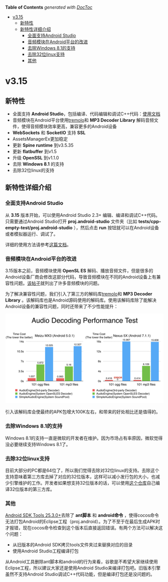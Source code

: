 <!-- START doctoc generated TOC please keep comment here to allow auto update -->
<!-- DON'T EDIT THIS SECTION, INSTEAD RE-RUN doctoc TO UPDATE -->
**Table of Contents**  *generated with [DocToc](https://github.com/thlorenz/doctoc)*

- [v3.15](#v315)
  - [新特性](#%E6%96%B0%E7%89%B9%E6%80%A7)
  - [新特性详细介绍](#%E6%96%B0%E7%89%B9%E6%80%A7%E8%AF%A6%E7%BB%86%E4%BB%8B%E7%BB%8D)
    - [全面支持Android Studio](#%E5%85%A8%E9%9D%A2%E6%94%AF%E6%8C%81android-studio)
    - [音频模块在Android平台的改进](#%E9%9F%B3%E9%A2%91%E6%A8%A1%E5%9D%97%E5%9C%A8android%E5%B9%B3%E5%8F%B0%E7%9A%84%E6%94%B9%E8%BF%9B)
    - [去除Windows 8.1的支持](#%E5%8E%BB%E9%99%A4windows-81%E7%9A%84%E6%94%AF%E6%8C%81)
    - [去除32位linux支持](#%E5%8E%BB%E9%99%A432%E4%BD%8Dlinux%E6%94%AF%E6%8C%81)
    - [其他](#%E5%85%B6%E4%BB%96)

<!-- END doctoc generated TOC please keep comment here to allow auto update -->

# v3.15

## 新特性

* 全面支持 __Android Studio__，包括编译、代码编辑和调试C++代码：[使用文档](https://github.com/chukong/cocos-docs/blob/v3-unified-documentation/installation/Android-Studio.md)
* 音频模块在Android平台使用[tremolo](http://wss.co.uk/pinknoise/tremolo/)和 __MP3 Decoder Library__ 解码音频文件，使得音频模块效率更高，兼容更多的Android设备
* __WebSockets__ 和 __SocketIO__ 支持 __SSL__
* AssetsManagerEx更加稳定
* 更新 __Spine runtime__ 到v3.5.35
* 更新 __flatbuffer__ 到v1.5
* 升级 __OpenSSL__ 到v1.1.0
* 去除 __Windows 8.1__ 的支持
* 去除32位linux的支持


## 新特性详细介绍

### 全面支持Android Studio

从 __3.15__ 版本开始，可以使用Android Studio 2.3+ 编辑、编译和调试C++代码。只需要通过Android Studio打开 __proj.android-studio__ 文件夹（比如 __tests/cpp-empty-test/proj.android-studio__ ），然后点击 __run__ 按钮就可以在Android设备或者模拟器运行、调试了。

详细的使用方法请参考[这篇文档](https://github.com/chukong/cocos-docs/blob/v3-unified-documentation/installation/Android-Studio.md)。

### 音频模块在Android平台的改进

3.15版本之前，音频模块使用 __OpenSL ES__ 解码、播放音频文件，但是很多的Android设备厂商会修改这部分代码，导致音频模块在不同的Android设备上有兼容性问题。[该帖子](http://discuss.cocos2d-x.org/t/android-audio-decoding-issues-discussion/34610)就列出了许多音频模块的问题。

为了解决兼容性问题，我们引入了第三方的解码库[tremolo](http://wss.co.uk/pinknoise/tremolo/)和 __MP3 Decoder Library__ 。该解码库也是Android源码使用的解码库。使用该解码库除了能解决Android设备的兼容性问题，同时还带来了不少性能提升：

![audio performance](https://raw.githubusercontent.com/minggo/Pictures/master/AudioDecodingPerfTest.png)

引入该解码库会使最终的APK包增大100K左右，和带来的好处相比还是值得的。

### 去除Windows 8.1的支持

Windows 8.1的支持一直是微软的开发者在维护。因为市场占有率原因，微软觉得没必要继续支持Windows 8.1了。

### 去除32位linux支持

目前大部分的PC都是64位了，所以我们觉得去除对32位linux的支持。去除这个支持意味着第三方库去掉了对应的32位版本，这样可以减小发行包的大小，也减少引擎维护的工作。开发者如果想支持32位版本的话，可以使用[这个仓库](https://github.com/cocos2d/cocos2d-x-3rd-party-libs-src)自己编译32位版本的第三方库。

### 其他

[Android SDK Tools 25.3.0+](http://tools.android.com/recent/androidsdktoolsrevision2530feb2017)去除了 __ant脚本__ 和 __android命令__ ，使得cocos命令无法打包Android的Eclipse工程（proj.android）。为了不至于在最后生成APK时才报错，现在cocos命令检查到这个版本后直接返回错误。有两个方法可以解决这个问题：

* 从旧版本的Android SDK拷贝tools文件夹过来替换对应的目录
* 使用Android Studio工程编译打包

从Android工具删除ant脚本和android的行为来看，谷歌是不希望大家继续使用Eclipse工程，所以建议大家还是使用Android Studio来编译打包吧。旧版本引擎虽然不支持Android Studio调试C++代码功能，但是编译打包还是没问题的。
